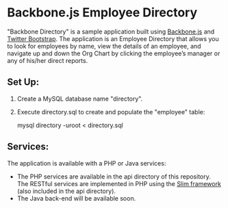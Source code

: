 # Backbone.js Employee Directory #

"Backbone Directory" is a sample application built using [Backbone.js](http://documentcloud.github.com/backbone/) and
 [Twitter Bootstrap](http://twitter.github.com/bootstrap/). The application is an Employee Directory that allows you to
 look for employees by name, view the details of an employee, and navigate up and down the Org Chart by clicking the
 employee’s manager or any of his/her direct reports.

## Set Up: ##

1. Create a MySQL database name "directory".
2. Execute directory.sql to create and populate the "employee" table:

	mysql directory -uroot < directory.sql

## Services: ##

The application is available with a PHP or Java services:

- The PHP services are available in the api directory of this repository. The RESTful services are implemented in PHP using the [Slim framework](http://www.slimframework.com/) (also included in the api directory).
- The Java back-end will be available soon.

